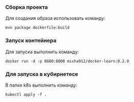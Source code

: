 ### Сборка проекта

Для создания образа использовать команду:

    mvn package dockerfile:build

### Запуск контейнера

Для запуска выполнить команду:

    docker run -d -p 8080:8000 misha912/docker-learn:0.2.0

### Для запуска в кубирнетесе 

В папке k8s выполнить команду:

    kubectl apply -f .